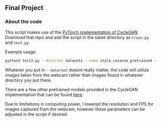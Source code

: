 ## Final Project


### About the code
This script makes use of the [PyTorch implementation of CycleGAN](https://github.com/junyanz/pytorch-CycleGAN-and-pix2pix). Download that repo and add the script in the same directory as `train.py` and `test.py`.

Example usage: 
```bash
python3 test2.py --dataroot datasets --name style_cezanne_pretrained --model test --no_dropout --gpu_ids -1 --preprocess none
```
Whatever you put in `--dataroot` doesnt really matter, the code will utilize images taken from the webcam rather than images found in whatever directory you put there. 

There are a few other pretrained models provided in the CycleGAN implementation that can be found [here](https://github.com/junyanz/pytorch-CycleGAN-and-pix2pix/blob/master/scripts/download_cyclegan_model.sh#L3).

Due to limitations in computing power, I lowered the resolution and FPS for images captured from the webcam, however these parameters can be adjusted in the script if desired.